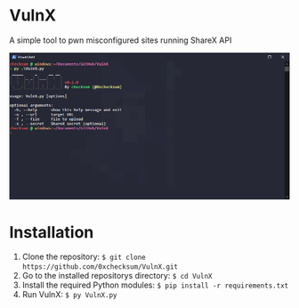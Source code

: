 # VulnX
 A simple tool to pwn misconfigured sites running ShareX API
 
![alt](https://raw.githubusercontent.com/0xchecksum/VulnX/master/images/1.png)

# Installation
1. Clone the repository: `$ git clone https://github.com/0xchecksum/VulnX.git`
2. Go to the installed repositorys directory: `$ cd VulnX`
2. Install the required Python modules: `$ pip install -r requirements.txt`
3. Run VulnX: `$ py VulnX.py`
